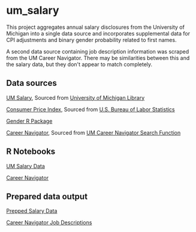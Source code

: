 # um_salary

This project aggregates annual salary disclosures from the University of Michigan into a single data source and incorporates supplemental data for CPI adjustments and binary gender probability related to first names.

A second data source containing job description information was scraped from the UM Career Navigator. There may be similarities between this and the salary data, but they don't appear to match completely.

## Data sources

[UM Salary](https://www.dropbox.com/scl/fo/npjaekyajwsn6cruyq2ak/h?rlkey=thajnoo7so3p0tbnj2cssfyz4&dl=0), Sourced from [University of Michigan Library](https://quod.lib.umich.edu/e/errwpc/public/3/3/1/3314612.html)

[Consumer Price Index](https://www.dropbox.com/scl/fi/x1r9uev5sjz3cvhjypr3f/cpi_data_2023.xlsx?rlkey=fhaphju7j6mum6e5rngyvv64v&dl=0), Sourced from [U.S. Bureau of Labor Statistics](https://data.bls.gov/timeseries/CUUR0000SA0?years_option=all_years)

[Gender R Package](https://github.com/lmullen/gender)

[Career Navigator](https://www.dropbox.com/scl/fo/j70k99uicvzmwo26cvhp7/h?rlkey=e8w1dvqdfri7vjvnu39ip8m9e&dl=0), Sourced from [UM Career Navigator Search Function](https://careernavigator.umich.edu/search)

## R Notebooks

[UM Salary Data](https://htmlpreview.github.io/?https://github.com/seanrmeyer/um_salary/blob/main/01%20R%20code/um%20salary%20prep.nb.html)

[Career Navigator](https://htmlpreview.github.io/?https://github.com/seanrmeyer/um_salary/blob/main/01%20R%20code/career%20navigator%20prep.nb.html)

## Prepared data output

[Prepped Salary Data](https://www.dropbox.com/scl/fi/isj68hwx646gz2cpau0tf/salary_data.csv?rlkey=8ohkfwkbbttqrhtz5s1cy8t43&dl=0)

[Career Navigator Job Descriptions](https://www.dropbox.com/scl/fi/eagpul5f5wby0mhq50cgc/career_navigator.csv?rlkey=totd1713yxaukd7hgjqqkiapa&dl=0)
